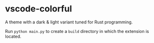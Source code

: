 # vscode-colorful

A theme with a dark & light variant tuned for Rust programming.

Run `python main.py` to create a `build` directory in which the extension is located.
